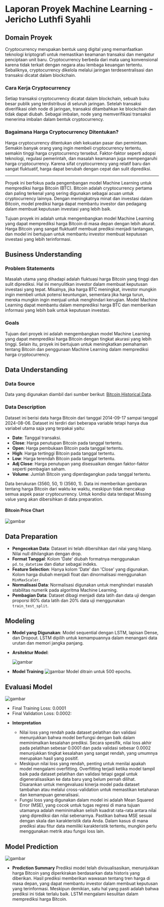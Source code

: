 # Laporan Proyek Machine Learning - Jericho Luthfi Syahli

## Domain Proyek
Cryptocurrency merupakan bentuk uang digital yang memanfaatkan teknologi kriptografi untuk memastikan keamanan transaksi dan mengatur penciptaan unit baru. Cryptocurrency berbeda dari mata uang konvensional karena tidak terkait dengan negara atau lembaga keuangan tertentu. Sebaliknya, cryptocurrency dikelola melalui jaringan terdesentralisasi dan transaksi dicatat dalam blockchain.

### Cara Kerja Cryptocurrency
Setiap transaksi cryptocurrency dicatat dalam blockchain, sebuah buku besar publik yang terdistribusi di seluruh jaringan. Setelah transaksi diverifikasi oleh node di jaringan, transaksi ditambahkan ke blockchain dan tidak dapat diubah. Sebagai imbalan, node yang memverifikasi transaksi menerima imbalan dalam bentuk cryptocurrency.

### Bagaimana Harga Cryptocurrency Ditentukan?
Harga cryptocurrency ditentukan oleh kekuatan pasar dan permintaan. Semakin banyak orang yang ingin membeli cryptocurrency tertentu, semakin tinggi harga cryptocurrency tersebut. Faktor-faktor seperti adopsi teknologi, regulasi pemerintah, dan masalah keamanan juga mempengaruhi harga cryptocurrency. Karena sifat cryptocurrency yang relatif baru dan sangat fluktuatif, harga dapat berubah dengan cepat dan sulit diprediksi.

---
Proyek ini berfokus pada pengembangan model Machine Learning untuk memprediksi harga Bitcoin (BTC). Bitcoin adalah cryptocurrency pertama dan paling terkenal yang sering digunakan sebagai acuan untuk cryptocurrency lainnya. Dengan meningkatnya minat dan investasi dalam Bitcoin, model prediksi harga dapat membantu investor dan pedagang dalam membuat keputusan investasi yang lebih baik.

Tujuan proyek ini adalah untuk mengembangkan model Machine Learning yang dapat memprediksi harga Bitcoin di masa depan dengan lebih akurat. Harga Bitcoin yang sangat fluktuatif membuat prediksi menjadi tantangan, dan model ini bertujuan untuk membantu investor membuat keputusan investasi yang lebih terinformasi.

## Business Understanding
### Problem Statements
Masalah utama yang dihadapi adalah fluktuasi harga Bitcoin yang tinggi dan sulit diprediksi. Hal ini menyulitkan investor dalam membuat keputusan investasi yang tepat. Misalnya, jika harga BTC meningkat, investor mungkin ingin membeli untuk potensi keuntungan, sementara jika harga turun, mereka mungkin ingin menjual untuk menghindari kerugian. Model Machine Learning dapat membantu dalam memprediksi harga BTC dan memberikan informasi yang lebih baik untuk keputusan investasi.

### Goals
Tujuan dari proyek ini adalah mengembangkan model Machine Learning yang dapat memprediksi harga Bitcoin dengan tingkat akurasi yang lebih tinggi. Selain itu, proyek ini bertujuan untuk meningkatkan pemahaman tentang Bitcoin dan penggunaan Machine Learning dalam memprediksi harga cryptocurrency.

## Data Understanding
### Data Source
Data yang digunakan diambil dari sumber berikut: [Bitcoin Historical Data](https://finance.yahoo.com/quote/BTC-USD/history/?period1=1410912000&period2=1722915722).

### Data Description
Dataset ini berisi data harga Bitcoin dari tanggal 2014-09-17 sampai tanggal 2024-08-06. Dataset ini terdiri dari beberapa variable tetapi hanya dua variabel utama saja yang terpakai yaitu:
* **Date**: Tanggal transaksi.
* **Close**: Harga penutupan Bitcoin pada tanggal tertentu.
* **Open**: Harga pembukaan Bitcoin pada tanggal tertentu.
* **High**: Harga tertinggi Bitcoin pada tanggal tertentu.
* **Low**: Harga terendah Bitcoin pada tanggal tertentu.
* **Adj Close**: Harga penutupan yang disesuaikan dengan faktor-faktor seperti pembagian saham.
* **Volume**: Jumlah Bitcoin yang diperdagangkan pada tanggal tertentu.

Data berukuran (3560, 50, 1) (3560, 1). Data ini memberikan gambaran tentang harga Bitcoin dari waktu ke waktu, meskipun tidak mencakup semua aspek pasar cryptocurrency. Untuk kondisi data terdapat Missing value yang akan dibersihkan di data preparation.

#### Bitcoin Price Chart
![gambar](https://github.com/user-attachments/assets/ee399dd3-f3c9-4fe6-b1fa-b3f4f189e31b)

## Data Preparation
* **Pengecekan Data**: Dataset ini telah dibersihkan dari nilai yang hilang. Nilai null dihilangkan dengan drop.
* **Format Tanggal**: Kolom 'Date' diubah formatnya menggunakan `pd.to_datetime` dan diatur sebagai indeks.
* **Feature Selection**: Hanya kolom 'Date' dan 'Close' yang digunakan. Kolom harga diubah menjadi float dan dinormalisasi menggunakan `MinMaxScaler`.
* **Normalisasi Data**: Normalisasi digunakan untuk menghindari masalah stabilitas numerik pada algoritma Machine Learning.
* **Pembagian Data**: Dataset dibagi menjadi data latih dan data uji dengan proporsi 80% data latih dan 20% data uji menggunakan `train_test_split`.

## Modeling
* **Model yang Digunakan**: Model sequential dengan LSTM, lapisan Dense, dan Dropout. LSTM dipilih untuk kemampuannya dalam menangani data urutan dan memori jangka panjang.
* **Arsitektur Model**:
  
  ![gambar](https://github.com/user-attachments/assets/d8178bdb-ed64-4229-a38d-878ac01b8ac5)
* **Model Training**
  ![gambar](https://github.com/user-attachments/assets/7bb110aa-7aeb-4bac-b152-dfd4e3339f6c)
  Model ditrain untuk 500 epochs.
## Evaluasi Model
  ![gambar](https://github.com/user-attachments/assets/d7cd7802-a453-428b-a0db-aff605fbefec)
  - Final Training Loss: 0.0001
  - Final Validation Loss: 0.0002:

* **Interpretation**
  
  - Nilai loss yang rendah pada dataset pelatihan dan validasi menunjukkan bahwa model berfungsi dengan baik dalam meminimalkan kesalahan prediksi. Secara spesifik, nilai loss akhir pada pelatihan sebesar 0.0001 dan pada validasi sebesar 0.0002 menunjukkan tingkat kesalahan yang sangat rendah, yang umumnya merupakan hasil yang positif.
  - Meskipun nilai loss yang rendah, penting untuk menilai apakah model mengalami overfitting. Overfitting terjadi ketika model tampil baik pada dataset pelatihan dan validasi tetapi gagal untuk digeneralisasikan ke data baru yang belum pernah dilihat. Disarankan untuk mengevaluasi kinerja model pada dataset tambahan atau melalui cross-validation untuk memastikan ketahanan dan kemampuan generalisasi.
  - Fungsi loss yang digunakan dalam model ini adalah Mean Squared Error (MSE), yang cocok untuk tugas regresi di mana tujuan utamanya adalah meminimalkan selisih kuadrat rata-rata antara nilai yang diprediksi dan nilai sebenarnya. Pastikan bahwa MSE sesuai dengan skala dan karakteristik data Anda. Dalam kasus di mana prediksi atau fitur data memiliki karakteristik tertentu, mungkin perlu menggunakan metrik atau fungsi loss lain.

## Model Prediction
![gambar](https://github.com/user-attachments/assets/d04fe768-0b1c-45b9-a39e-1315d319727c)

* **Prediction Summary**
Prediksi model telah divisualisasikan, menunjukkan harga Bitcoin yang diperkirakan berdasarkan data historis yang diberikan. Hasil prediksi memberikan wawasan tentang tren harga di masa depan, yang dapat membantu investor dalam membuat keputusan yang terinformasi. Meskipun demikian, satu hal yang pasti adalah bahwa prediksi ini tidak terlalu baik. LSTM mengalami kesulitan dalam memprediksi harga Bitcoin.
